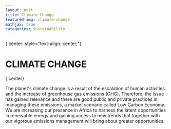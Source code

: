 ```yaml
---
layout: post
title: Climate Change
featured-img: climate-change
mathjax: true
categories: sustainability
---
```

{:center: style="text-align: center;"}

# **CLIMATE** CHANGE
{:center}

The planet's climate change is a result of the escalation of human activities and the increase of greenhouse gas emissions (GHG). Therefore, the issue has gained relevance and there are good public and private practices in managing these emissions, a market scenario called Low Carbon Economy. We are increasing our presence in Africa to harness the latent opportunities in renewable energy and gaining access to new trends that together with our vigorous emissions management will bring about greater opportunities.
